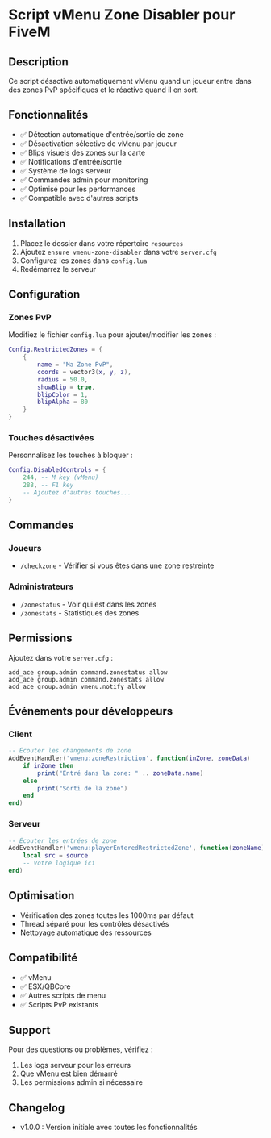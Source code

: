 # Script vMenu Zone Disabler pour FiveM

## Description
Ce script désactive automatiquement vMenu quand un joueur entre dans des zones PvP spécifiques et le réactive quand il en sort.

## Fonctionnalités
- ✅ Détection automatique d'entrée/sortie de zone
- ✅ Désactivation sélective de vMenu par joueur
- ✅ Blips visuels des zones sur la carte
- ✅ Notifications d'entrée/sortie
- ✅ Système de logs serveur
- ✅ Commandes admin pour monitoring
- ✅ Optimisé pour les performances
- ✅ Compatible avec d'autres scripts

## Installation

1. Placez le dossier dans votre répertoire `resources`
2. Ajoutez `ensure vmenu-zone-disabler` dans votre `server.cfg`
3. Configurez les zones dans `config.lua`
4. Redémarrez le serveur

## Configuration

### Zones PvP
Modifiez le fichier `config.lua` pour ajouter/modifier les zones :

```lua
Config.RestrictedZones = {
    {
        name = "Ma Zone PvP",
        coords = vector3(x, y, z),
        radius = 50.0,
        showBlip = true,
        blipColor = 1,
        blipAlpha = 80
    }
}
```

### Touches désactivées
Personnalisez les touches à bloquer :

```lua
Config.DisabledControls = {
    244, -- M key (vMenu)
    288, -- F1 key
    -- Ajoutez d'autres touches...
}
```

## Commandes

### Joueurs
- `/checkzone` - Vérifier si vous êtes dans une zone restreinte

### Administrateurs
- `/zonestatus` - Voir qui est dans les zones
- `/zonestats` - Statistiques des zones

## Permissions
Ajoutez dans votre `server.cfg` :
```
add_ace group.admin command.zonestatus allow
add_ace group.admin command.zonestats allow
add_ace group.admin vmenu.notify allow
```

## Événements pour développeurs

### Client
```lua
-- Écouter les changements de zone
AddEventHandler('vmenu:zoneRestriction', function(inZone, zoneData)
    if inZone then
        print("Entré dans la zone: " .. zoneData.name)
    else
        print("Sorti de la zone")
    end
end)
```

### Serveur
```lua
-- Écouter les entrées de zone
AddEventHandler('vmenu:playerEnteredRestrictedZone', function(zoneName)
    local src = source
    -- Votre logique ici
end)
```

## Optimisation
- Vérification des zones toutes les 1000ms par défaut
- Thread séparé pour les contrôles désactivés
- Nettoyage automatique des ressources

## Compatibilité
- ✅ vMenu
- ✅ ESX/QBCore
- ✅ Autres scripts de menu
- ✅ Scripts PvP existants

## Support
Pour des questions ou problèmes, vérifiez :
1. Les logs serveur pour les erreurs
2. Que vMenu est bien démarré
3. Les permissions admin si nécessaire

## Changelog
- v1.0.0 : Version initiale avec toutes les fonctionnalités